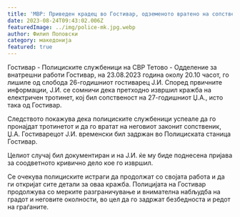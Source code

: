 ```yaml
---
title: 'МВР: Приведен крадец во Гостивар, одземеното вратено на сопственикот - 24 АВГУСТ 2023'
date: 2023-08-24T09:43:02.006Z
featuredImage: ../img/police-mk.jpg.webp
author: Филип Поповски
category: македонија
featured: true
---
```

Гостивар - Полициските службеници на СВР Тетово - Одделение за внатрешни работи Гостивар, на 23.08.2023 година околу 20.10 часот, го лишиле од слобода 26-годишниот гостиварец Ј.И. Според првичните информации, Ј.И. се сомничи дека претходно извршил кражба на електричен тротинет, кој бил сопственост на 27-годишниот Џ.А., исто така од Гостивар.

Следството покажува дека полициските службеници успеале да го пронајдат тротинетот и да го вратат на неговиот законит сопственик, Џ.А. Гостиварецот Ј.И. временски бил задржан во Полициската станица Гостивар.

Целиот случај бил документиран и на Ј.И. ќе му биде поднесена пријава за соодветното кривично дело кое го извршил.

Се очекува полициските истраги да продолжат со својата работа и да ги откријат сите детали за оваа кражба. Полицијата на Гостивар продолжува со мерките разграничување и внимателна набљудба на градот и неговите околности, во цел да го задржат безбедноста и редот на граѓаните.
